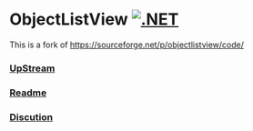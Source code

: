 # ObjectListView [![.NET](https://github.com/Furtif/ObjectListView/actions/workflows/dotnet.yml/badge.svg)](https://github.com/Furtif/ObjectListView/actions)
This is a fork of https://sourceforge.net/p/objectlistview/code/
### [UpStream](https://github.com/Furtif/ObjectListView/tree/upstream)
### [Readme](http://objectlistview.sourceforge.net/cs/index.html)
### [Discution](https://sourceforge.net/p/objectlistview/discussion)
